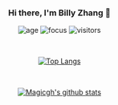 <div align="center">
  
### Hi there, I'm Billy Zhang 👋
![age](https://img.shields.io/badge/age-19-brightgreen)
![focus](https://img.shields.io/badge/focus-NLP-yellowgreen)
![visitors](https://visitor-badge.herokuapp.com/badge?page_id=magicgh.github.profile)

<br/>

[![Top Langs](https://github-readme-stats.vercel.app/api/top-langs/?username=magicgh&layout=compact)](https://github.com/anuraghazra/github-readme-stats)

<br/>

[![Magicgh's github stats](https://github-readme-stats.vercel.app/api?username=magicgh&show_icons=true)](https://github.com/magicgh)

</div>  

